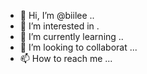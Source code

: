 - 👋 Hi, I’m @biilee ..
- 👀 I’m interested in .
- 🌱 I’m currently learning ..
- 💞️ I’m looking to collaborat ...
- 📫 How to reach me ...

<!---
biilee/biilee is a ✨ special ✨ repository because its `README.md` (this file) appears on your GitHub profile.
You can click the Preview link to take a look at your changes.
--->
